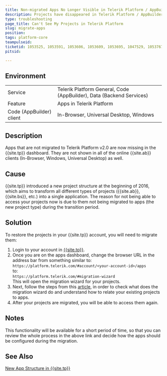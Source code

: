 ```yaml
---
title: Non-migrated Apps No Longer Visible in Telerik Platform / AppBuilder
description: Projects have disappeared in Telerik Platform / AppBuilder
type: troubleshooting
page_title: Can't See My Projects in Telerik Platform
slug: migrate-apps
position: 
tags: platform-core
teampulseid: 
ticketid: 1053525, 1053591, 1053606, 1053609, 1053695, 1047529, 1053767, 1053590
pitsid: 

---
```


## Environment
<table>
  <tr>
    <td>Service</td>
    <td>Telerik Platform General, Code (AppBuilder), Data (Backend Services)</td>	
  </tr>
  <tr>
    <td>Feature</td>
    <td>Apps in Telerik Platform</td>	
  </tr>
  <tr>
    <td>Code (AppBuilder) client</td>
    <td>In-Browser, Universal Desktop, Windows</td>	
  </tr>
</table>

## Description
<!-- Mandatory -->
Apps that are not migrated to Telerik Platform v2.0 are now missing in the {{site.tp}} dashboard. They are not shown in all of the online {{site.ab}} clients (In-Browser, Windows, Universal Desktop) as well.

## Cause
<!-- Mandatory -->
{{site.tp}} introduced a new project structure at the beginning of 2016, which aims to transform all different types of projects ({{site.ab}}, {{site.bs}}, etc.) into a single application. The reason for not being able to access your projects now is due to them not being migrated to apps (the new project type) during the transition period.


## Solution
<!-- Mandatory -->
To restore the projects in your {{site.tp}} account, you will need to migrate them:

1. Login to your account in [{{site.tp}}](https://platform.telerik.com).
1. Once you are on the apps dashboard, change the browser URL in the address bar from something similar to:<br>
`https://platform.telerik.com/#account/<your-account-id>/apps`<br>
to:<br>
`https://platform.telerik.com/#migration-wizard`<br>
This will open the migration wizard for your projects.
1. Next, follow the steps from this [article](http://docs.telerik.com/platform/help/app-migration), in order to check what does the migration wizard do and understand how to relate your existing projects to apps.
1. After your projects are migrated, you will be able to access them again.

## Notes
<!-- Optional -->
This functionality will be available for a short period of time, so that you can review the whole process in the above link and decide how the apps should be configured during the migration. 

## See Also
<!-- Optional -->
[New App Structure in {{site.tp}}](http://docs.telerik.com/platform/help/getting-started/introduction)